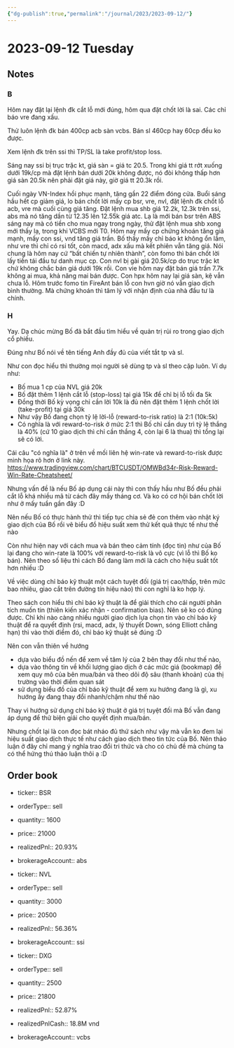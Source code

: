 ```yaml
---
{"dg-publish":true,"permalink":"/journal/2023/2023-09-12/"}
---
```


# 2023-09-12 Tuesday

## Notes

### B

Hôm nay đặt lại lệnh đk cắt lỗ mới đúng, hôm qua đặt chốt lời là sai. Các chỉ báo vre đang xấu.

Thử luôn lệnh đk bán 400cp acb sàn vcbs. Bán sl 460cp hay 60cp đều ko được.

Xem lệnh đk trên ssi thì TP/SL là take profit/stop loss.

Sáng nay ssi bị trục trặc kt, giá sàn = giá tc 20.5. Trong khi giá tt rớt xuống dưới 19k/cp mà đặt lệnh bán dưới 20k không được, nó đòi không thấp hơn giá sàn 20.5k nên phải đặt giá này, giờ giá tt 20.3k rồi.

Cuối ngày VN-Index hồi phục mạnh, tăng gần 22 điểm đóng cửa. Buổi sáng hầu hết cp giảm giá, lo bán chốt lời mấy cp bsr, vre, nvl, đặt lệnh đk chốt lỗ acb, vre mà cuối cùng giá tăng.
Đặt lệnh mua shb giá 12.2k, 12.3k trên ssi, abs mà nó tăng dần từ 12.35 lên 12.55k giá atc. Lạ là mới bán bsr trên ABS sáng nay mà có tiền cho mua ngay trong ngày, thử đặt lệnh mua shb xong mới thấy lạ, trong khi VCBS mới T0.
Hôm nay mấy cp chứng khoán tăng giá mạnh, mấy con ssi, vnd tăng giá trần.
Bố thấy mấy chỉ báo kt không ổn lắm, như vre thì chỉ có rsi tốt, còn macd, adx xấu mà kết phiên vẫn tăng giá. Nói chung là hôm nay cứ “bất chiến tự nhiên thành”, còn fomo thì bán chốt lời lấy tiền tái đầu tư danh mục cp.
Con nvl bị gài giá 20.5k/cp do trục trặc kt chứ không chắc bán giá dưới 19k rồi. Con vie hôm nay đặt bán giá trần 7.7k không ai mua, khả năng mai bán được. Con hpx hôm nay lại giá sàn, kệ vẫn chưa lỗ. Hôm trước fomo tin FireAnt bán lỗ con hvn giờ nó vẫn giao dịch bình thường. Mà chứng khoán thì tâm lý với nhận định của nhà đầu tư là chính.

### H

Yay. Dạ chúc mừng Bố đã bắt đầu tìm hiểu về quản trị rủi ro trong giao dịch cổ phiếu.

Đúng như Bố nói về tên tiếng Anh đầy đủ của viết tắt tp và sl.

Như con đọc hiểu thì thường mọi người sẽ dùng tp và sl theo cặp luôn. Ví dụ như:
- Bố mua 1 cp của NVL giá 20k
- Bố đặt thêm 1 lệnh cắt lỗ (stop-loss) tại giá 15k để chỉ bị lỗ tối đa 5k
- Đồng thời Bố kỳ vọng chỉ cần lời 10k là đủ nên đặt thêm 1 lệnh chốt lời (take-profit) tại giá 30k
- Như vậy Bố đang chọn tỷ lệ lời-lỗ (reward-to-risk ratio) là 2:1 (10k:5k)
- Có nghĩa là với reward-to-risk ở mức 2:1 thì Bố chỉ cần duy trì tỷ lệ thắng là 40% (cứ 10 giao dịch thì chỉ cần thắng 4, còn lại 6 là thua) thì tổng lại sẽ có lời.

Cái câu "có nghĩa là" ở trên về mối liên hệ win-rate và reward-to-risk được minh họa rõ hơn ở link này.
<https://www.tradingview.com/chart/BTCUSDT/OMWBd34r-Risk-Reward-Win-Rate-Cheatsheet/>

Nhưng vấn đề là nếu Bố áp dụng cái này thì con thấy hầu như Bố đều phải cắt lỗ khá nhiều mã từ cách đây mấy tháng cơ. Và ko có cơ hội bán chốt lời như ở mấy tuần gần đây :D

Nên nếu Bố có thực hành thử thì tiếp tục chia sẻ đẻ con thêm vào nhật ký giao dịch của Bố rồi vẽ biểu đồ hiệu suất xem thử kết quả thực tế như thế nào

Còn như hiện nay với cách mua và bán theo cảm tính (đọc tin) như của Bố lại đang cho win-rate là 100% với reward-to-risk là vô cực (vì lỗ thì Bố ko bán). Nên theo số liệu thì cách Bố đang làm mới là cách cho hiệu suất tốt hơn nhiều :D

Về việc dùng chỉ báo kỹ thuật một cách tuyệt đối (giá trị cao/thấp, trên mức bao nhiêu, giao cắt trên đường tín hiệu nào) thì con nghĩ là ko hợp lý.

Theo sách con hiểu thì chỉ báo kỹ thuật là để giải thích cho cái người phân tích muốn tin (thiên kiến xác nhận - confirmation bias). Nên sẽ ko có đúng được. Chỉ khi nào càng nhiều người giao dịch lựa chọn tin vào chỉ báo kỹ thuật để ra quyết định (rsi, macd, adx, lý thuyết Down, sóng Elliott chẳng hạn) thì vào thời điểm đó, chỉ báo kỹ thuật sẽ đúng :D

Nên con vẫn thiên về hướng 
- dựa vào biểu đồ nến để xem về tâm lý của 2 bên thay đổi như thế nào, 
- dựa vào thông tin về khối lượng giao dịch ở các mức giá (bookmap) để xem quy mô của bên mua/bán và theo dõi độ sâu (thanh khoản) của thị trường vào thời điểm quan sát
- sử dụng biểu đồ của chỉ báo kỹ thuật để xem xu hướng đang là gì, xu hướng ấy đang thay đổi nhanh/chậm như thế nào

Thay vì hướng sử dụng chỉ báo kỹ thuật ở giá trị tuyệt đối mà Bố vẫn đang áp dụng để thử biện giải cho quyết định mua/bán.

Nhưng chốt lại là con đọc bát nháo đủ thứ sách như vậy mà vẫn ko đem lại hiệu suất giao dịch thực tế như cách giao dịch theo tin tức của Bố. Nên thảo luận ở đây chỉ mang ý nghĩa trao đổi tri thức và cho có chủ đề mà chúng ta có thể hứng thú thảo luận thôi ạ :D

## Order book

- ticker:: BSR
- orderType:: sell
- quantity:: 1600
- price:: 21000
- realizedPnl:: 20.93%
- brokerageAccount:: abs

- ticker:: NVL
- orderType:: sell
- quantity:: 3000
- price:: 20500
- realizedPnl:: 56.36%
- brokerageAccount:: ssi

- ticker:: DXG
- orderType:: sell
- quantity:: 2500
- price:: 21800
- realizedPnl:: 52.87%
- realizedPnlCash::  18.8M vnd
- brokerageAccount:: vcbs
